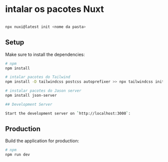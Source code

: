 # intalar os pacotes Nuxt

```bash

npx nuxi@latest init <nome da pasta>

```

## Setup

Make sure to install the dependencies:

```bash
# npm
npm install

# intalar pacotes do Tailwind
npm install -D tailwindcss postcss autoprefixer >> npx tailwindcss init

# instalar pacotes do Jason server
npm install json-server

## Development Server

Start the development server on `http://localhost:3000`:

```


## Production

Build the application for production:

```bash
# npm
npm run dev

```

